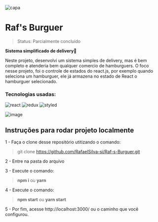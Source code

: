 ![capa](https://user-images.githubusercontent.com/77937182/157856111-598c1a8e-47f3-4ae7-af9c-056f6a062c70.jpeg)</br>

# Raf's Burguer

> Status: Parcialmente concluído </br>


<b>Sistema simplificado de delivery</b>🚚  </br>

Neste projeto, desenvolvi um sistema simples de delivery, mas é bem completo e atenderia bem qualquer comercio de hamburguers.
O foco nesse projeto, foi o controle de estados do react.js, por exemplo quando seleciona um hamburguer, ele já armazena no estado de React o hamburguer selecionado. </br>

### Tecnologias usadas:

![react](https://img.shields.io/badge/React-20232A?style=for-the-badge&logo=react&logoColor=61DAFB)
![redux](https://img.shields.io/badge/Redux-593D88?style=for-the-badge&logo=redux&logoColor=white)
![styled](https://img.shields.io/badge/styled--components-DB7093?style=for-the-badge&logo=styled-components&logoColor=white)

![image](https://user-images.githubusercontent.com/77937182/157857084-65c83c3f-2016-446e-99e0-e7ce225f9c4b.png)


## Instruções para rodar projeto localmente

1 - Faça o clone desse repositório utitizando o comando: </br>
> git clone https://github.com/RafaelSilva-si/Raf-s-Burguer.git

2 - Entre na pasta do arquivo </br>

3 - Execute o comando: </br>
> <b>npm i</b> ou <b>yarn</b>

4 - Execute o comando:</br>
> <b>npm start</b> ou <b>yarn start</b>

5 - Por fim, acesse http://localhost:3000/ ou o caminho que você configurou.
